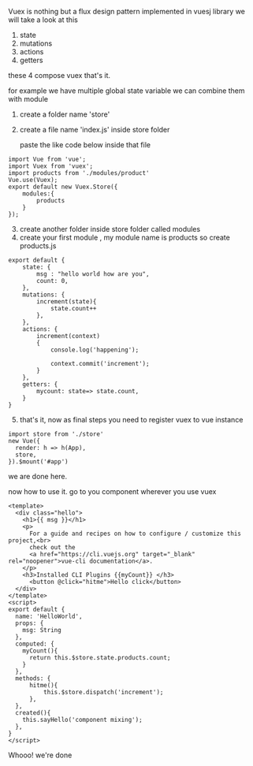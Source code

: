 
Vuex is nothing but a flux design pattern implemented in vuesj library
we will take a look at this 


1. state
2. mutations
3. actions
4. getters

these 4 compose vuex that's it. 

for example we have multiple global state variable
we can combine them with module

1. create a folder name 'store' 
2. create a file name 'index.js' inside store folder

	paste the like code below inside that file
```
import Vue from 'vue'; 
import Vuex from 'vuex'; 
import products from './modules/product' 
Vue.use(Vuex); 
export default new Vuex.Store({ 
    modules:{ 
        products 
    } 
});
```
3. create another folder inside store folder called modules
4. create your first module , my module name is products so create products.js

```
export default { 
    state: { 
        msg : "hello world how are you", 
        count: 0, 
    }, 
    mutations: { 
        increment(state){ 
            state.count++ 
        }, 
    }, 
    actions: { 
        increment(context) 
        { 
            console.log('happening'); 
             
            context.commit('increment'); 
        } 
    }, 
    getters: { 
        mycount: state=> state.count, 
    } 
}
```
5. that's it, now as final steps you need to register vuex to vue instance
```
import store from './store' 
new Vue({ 
  render: h => h(App), 
  store, 
}).$mount('#app')
```
we are done here. 


now how to use it. 
go to you component wherever you use vuex 
```
<template> 
  <div class="hello"> 
    <h1>{{ msg }}</h1> 
    <p> 
      For a guide and recipes on how to configure / customize this project,<br> 
      check out the 
      <a href="https://cli.vuejs.org" target="_blank" rel="noopener">vue-cli documentation</a>. 
    </p> 
    <h3>Installed CLI Plugins {{myCount}} </h3> 
      <button @click="hitme">Hello click</button> 
  </div> 
</template> 
<script> 
export default { 
  name: 'HelloWorld', 
  props: { 
    msg: String 
  }, 
  computed: { 
    myCount(){ 
      return this.$store.state.products.count; 
    } 
  }, 
  methods: { 
      hitme(){ 
          this.$store.dispatch('increment'); 
      }, 
  },  
  created(){ 
    this.sayHello('component mixing'); 
  }, 
} 
</script>
```

Whooo! we're done 
